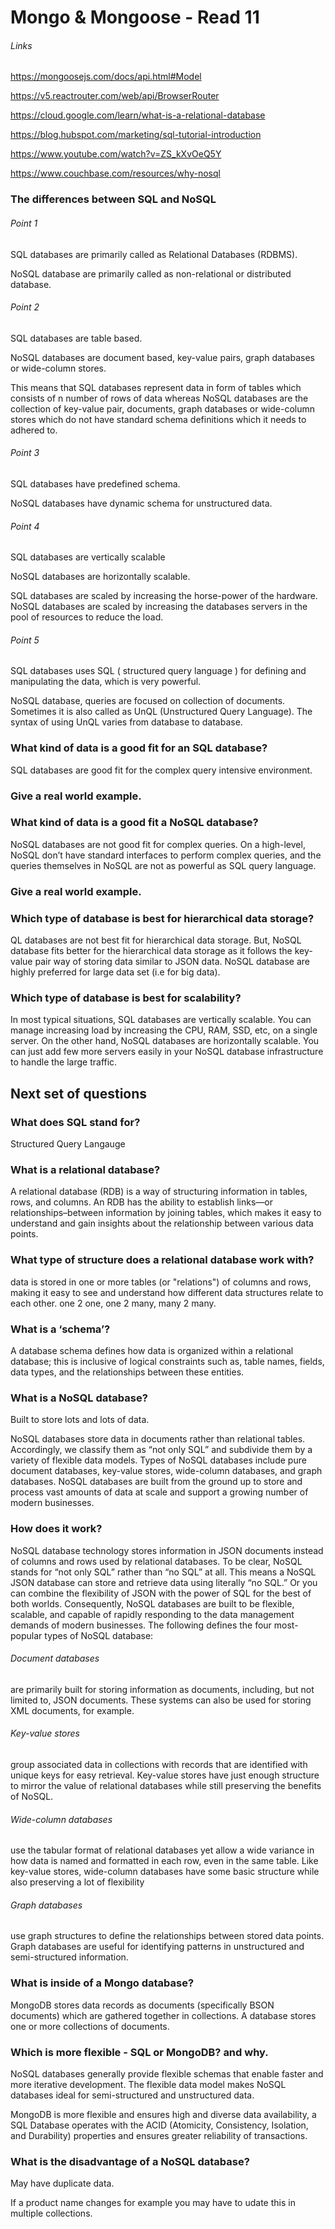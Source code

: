 # Mongo & Mongoose - Read 11

###### Links

https://mongoosejs.com/docs/api.html#Model

https://v5.reactrouter.com/web/api/BrowserRouter

https://cloud.google.com/learn/what-is-a-relational-database

https://blog.hubspot.com/marketing/sql-tutorial-introduction

https://www.youtube.com/watch?v=ZS_kXvOeQ5Y

https://www.couchbase.com/resources/why-nosql



### The differences between SQL and NoSQL

###### Point 1

SQL databases are primarily called as Relational Databases (RDBMS).

NoSQL database are primarily called as non-relational or distributed database.

###### Point 2

SQL databases are table based.

NoSQL databases are document based, key-value pairs, graph databases or wide-column stores.

This means that SQL databases represent data in form of tables which consists of n number of rows of data whereas NoSQL databases are the collection of key-value pair, documents, graph databases or wide-column stores which do not have standard schema definitions which it needs to adhered to.

###### Point 3

SQL databases have predefined schema.

NoSQL databases have dynamic schema for unstructured data.

###### Point 4

SQL databases are vertically scalable

NoSQL databases are horizontally scalable.

SQL databases are scaled by increasing the horse-power of the hardware. NoSQL databases are scaled by increasing the databases servers in the pool of resources to reduce the load.

###### Point 5

SQL databases uses SQL ( structured query language ) for defining and manipulating the data, which is very powerful.

NoSQL database, queries are focused on collection of documents. Sometimes it is also called as UnQL (Unstructured Query Language). The syntax of using UnQL varies from database to database.

### What kind of data is a good fit for an SQL database?

SQL databases are good fit for the complex query intensive environment.

### Give a real world example.

### What kind of data is a good fit a NoSQL database?

NoSQL databases are not good fit for complex queries. On a high-level, NoSQL don’t have standard interfaces to perform complex queries, and the queries themselves in NoSQL are not as powerful as SQL query language.

### Give a real world example.

### Which type of database is best for hierarchical data storage?

QL databases are not best fit for hierarchical data storage. But, NoSQL database fits better for the hierarchical data storage as it follows the key-value pair way of storing data similar to JSON data. NoSQL database are highly preferred for large data set (i.e for big data).

### Which type of database is best for scalability?

In most typical situations, SQL databases are vertically scalable. You can manage increasing load by increasing the CPU, RAM, SSD, etc, on a single server. On the other hand, NoSQL databases are horizontally scalable. You can just add few more servers easily in your NoSQL database infrastructure to handle the large traffic.


## Next set of questions

### What does SQL stand for?

Structured Query Langauge

### What is a relational database?

A relational database (RDB) is a way of structuring information in tables, rows, and columns. An RDB has the ability to establish links—or relationships–between information by joining tables, which makes it easy to understand and gain insights about the relationship between various data points. 

### What type of structure does a relational database work with?

data is stored in one or more tables (or "relations") of columns and rows, making it easy to see and understand how different data structures relate to each other. one 2 one, one 2 many, many 2 many.

### What is a ‘schema’?

A database schema defines how data is organized within a relational database; this is inclusive of logical constraints such as, table names, fields, data types, and the relationships between these entities.


### What is a NoSQL database?

Built to store lots and lots of data.

NoSQL databases store data in documents rather than relational tables. Accordingly, we classify them as “not only SQL” and subdivide them by a variety of flexible data models. Types of NoSQL databases include pure document databases, key-value stores, wide-column databases, and graph databases. NoSQL databases are built from the ground up to store and process vast amounts of data at scale and support a growing number of modern businesses.

### How does it work?

NoSQL database technology stores information in JSON documents instead of columns and rows used by relational databases. To be clear, NoSQL stands for “not only SQL” rather than “no SQL” at all. This means a NoSQL JSON database can store and retrieve data using literally “no SQL.” Or you can combine the flexibility of JSON with the power of SQL for the best of both worlds. Consequently, NoSQL databases are built to be flexible, scalable, and capable of rapidly responding to the data management demands of modern businesses. The following defines the four most-popular types of NoSQL database:

###### Document databases 

are primarily built for storing information as documents, including, but not limited to, JSON documents. These systems can also be used for storing XML documents, for example.

###### Key-value stores 

group associated data in collections with records that are identified with unique keys for easy retrieval. Key-value stores have just enough structure to mirror the value of relational databases while still preserving the benefits of NoSQL.

###### Wide-column databases 

use the tabular format of relational databases yet allow a wide variance in how data is named and formatted in each row, even in the same table. Like key-value stores, wide-column databases have some basic structure while also preserving a lot of flexibility

###### Graph databases 

use graph structures to define the relationships between stored data points. Graph databases are useful for identifying patterns in unstructured and semi-structured information.


### What is inside of a Mongo database?

MongoDB stores data records as documents (specifically BSON documents) which are gathered together in collections. A database stores one or more collections of documents.


### Which is more flexible - SQL or MongoDB? and why.

NoSQL databases generally provide flexible schemas that enable faster and more iterative development. The flexible data model makes NoSQL databases ideal for semi-structured and unstructured data.

MongoDB is more flexible and ensures high and diverse data availability, a SQL Database operates with the ACID (Atomicity, Consistency, Isolation, and Durability) properties and ensures greater reliability of transactions.

### What is the disadvantage of a NoSQL database?

May have duplicate data.

If a product name changes for example you may have to udate this in multiple collections.









